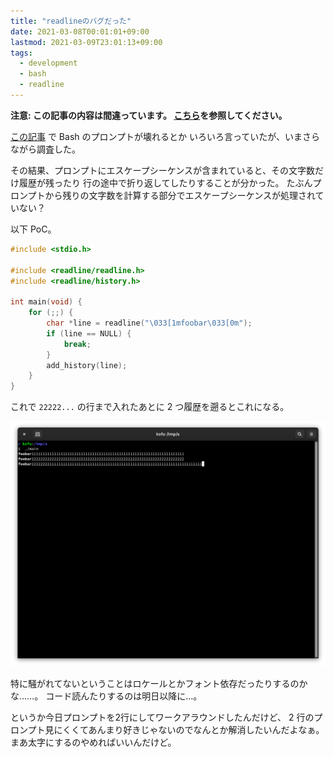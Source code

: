 ```yaml
---
title: "readlineのバグだった"
date: 2021-03-08T00:01:01+09:00
lastmod: 2021-03-09T23:01:13+09:00
tags:
  - development
  - bash
  - readline
---
```


**注意: この記事の内容は間違っています。
[こちら](/blog/20210309-bash-prompt/)を参照してください。**

[この記事](/blog/20201216-readline/) で Bash のプロンプトが壊れるとか
いろいろ言っていたが、いまさらながら調査した。

その結果、プロンプトにエスケープシーケンスが含まれていると、その文字数だけ履歴が残ったり
行の途中で折り返してしたりすることが分かった。
たぶんプロンプトから残りの文字数を計算する部分でエスケープシーケンスが処理されていない？

以下 PoC。

```c
#include <stdio.h>

#include <readline/readline.h>
#include <readline/history.h>

int main(void) {
    for (;;) {
        char *line = readline("\033[1mfoobar\033[0m");
        if (line == NULL) {
            break;
        }
        add_history(line);
    }
}
```

これで `22222...` の行まで入れたあとに 2 つ履歴を遡るとこれになる。

![PoC](poc.png)

特に騒がれてないということはロケールとかフォント依存だったりするのかな……。
コード読んたりするのは明日以降に…。

というか今日プロンプトを2行にしてワークアラウンドしたんだけど、
2 行のプロンプト見にくくてあんまり好きじゃないのでなんとか解消したいんだよなぁ。
まあ太字にするのやめればいいんだけど。
